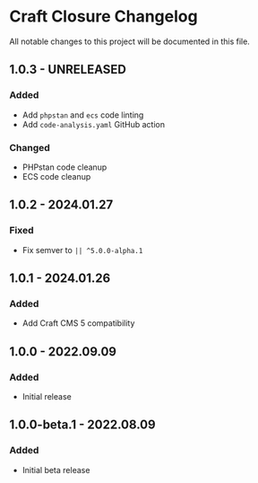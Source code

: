 # Craft Closure Changelog

All notable changes to this project will be documented in this file.

## 1.0.3 - UNRELEASED
### Added
* Add `phpstan` and `ecs` code linting
* Add `code-analysis.yaml` GitHub action

### Changed
* PHPstan code cleanup
* ECS code cleanup

## 1.0.2 - 2024.01.27
### Fixed
* Fix semver to `|| ^5.0.0-alpha.1`

## 1.0.1 - 2024.01.26
### Added
* Add Craft CMS 5 compatibility

## 1.0.0 - 2022.09.09
### Added
* Initial release

## 1.0.0-beta.1 - 2022.08.09
### Added
* Initial beta release
